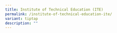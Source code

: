 ```yaml
---
title: Institute of Technical Education (ITE)
permalink: /institute-of-technical-education-ite/
variant: tiptap
description: ""
---
```

